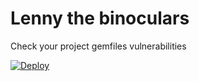 # Lenny the binoculars

Check your project gemfiles vulnerabilities

[![Deploy](https://www.herokucdn.com/deploy/button.svg)](https://heroku.com/deploy)
